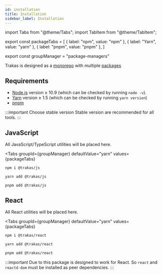 ```yaml
---
id: installation
title: Installation
sidebar_label: Installation
---
```


import Tabs from "@theme/Tabs";
import TabItem from "@theme/TabItem";

export const packageTabs = [
  { label: "npm", value: "npm" },
  { label: "Yarn", value: "yarn" },
  { label: "pnpm", value: "pnpm" },
]

export const groupManager = "package-managers"

Trakas is designed as a [monorepo](https://en.wikipedia.org/wiki/Monorepo)
with multiple [packages](https://github.com/trakas/trakas/tree/master/packages)

## Requirements

* [Node.js](https://nodejs.org/) version ≥ 10.9 (which can be checked by running `node -v`).
* [Yarn](https://yarnpkg.com/) version ≥ 1.5 (which can be checked by running `yarn version`)
* [pnpm](https://pnpm.js.org/)

:::important Choose stable version
Stable version are recommended for all tools.
:::

## JavaScript

All JavaScript/TypeScript utilities will be placed here.

<Tabs
  groupId={groupManager}
  defaultValue="yarn"
  values={packageTabs}
>

<TabItem value="npm">

```bash
npm i @trakas/js
```

</TabItem>

<TabItem value="yarn">

```bash
yarn add @trakas/js
```

</TabItem>

<TabItem value="pnpm">

```bash
pnpm add @trakas/js
```

</TabItem>

</Tabs>

## React

All React utilities will be placed here.

<Tabs
  groupId={groupManager}
  defaultValue="yarn"
  values={packageTabs}
>

<TabItem value="npm">

```bash
npm i @trakas/react
```

</TabItem>

<TabItem value="yarn">

```bash
yarn add @trakas/react
```

</TabItem>

<TabItem value="pnpm">

```bash
pnpm add @trakas/react
```

</TabItem>

</Tabs>

:::important
Due to this package is designed to work for React. So `react` and `reactd-dom` must be installed as peer dependencies.
:::

